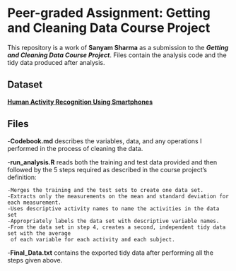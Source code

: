 # Peer-graded Assignment: Getting and Cleaning Data Course Project
This repository is a work of **Sanyam Sharma** as a submission to the **_Getting and Cleaning Data Course Project_**. Files contain the analysis code and the tidy data produced after analysis.

## Dataset
[**Human Activity Recognition Using Smartphones**](http://archive.ics.uci.edu/ml/datasets/Human+Activity+Recognition+Using+Smartphones)

## Files
-**Codebook.md** describes the variables, data, and any operations I performed in the process of cleaning the data. 

-**run_analysis.R** reads both the training and test data provided and then followed by the 5 steps required as described in the course project’s definition:

    -Merges the training and the test sets to create one data set.
    -Extracts only the measurements on the mean and standard deviation for each measurement.
    -Uses descriptive activity names to name the activities in the data set
    -Appropriately labels the data set with descriptive variable names.
    -From the data set in step 4, creates a second, independent tidy data set with the average 
     of each variable for each activity and each subject.
  
-**Final_Data.txt** contains the exported tidy data after performing all the steps given above.

